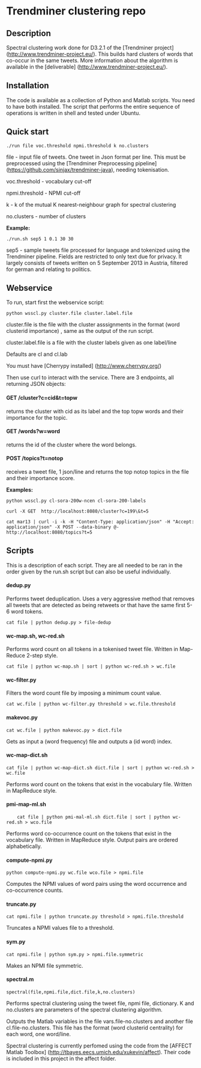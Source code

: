 # Trendminer clustering repo

## Description

Spectral clustering work done for D3.2.1 of the [Trendminer project] (http://www.trendminer-project.eu/). This builds hard clusters of words that co-occur in the same tweets. More information about the algorithm is available in the [deliverable] (http://www.trendminer-project.eu/).

## Installation

The code is available as a collection of Python and Matlab scripts. You need to have both installed. The script that performs the entire sequence of operations is written in shell and tested under Ubuntu.

## Quick start

	./run file voc.threshold npmi.threshold k no.clusters

file - input file of tweets. One tweet in Json format per line.  This must be preprocessed using the [Trendminer Preprocessing pipeline] (https://github.com/sinjax/trendminer-java), needing tokenisation.

voc.threshold - vocabulary cut-off

npmi.threshold - NPMI cut-off

k - k of the mutual K nearest-neighbour graph for spectral clustering

no.clusters - number of clusters 

**Example:**
	
	./run.sh sep5 1 0.1 30 30

sep5 - sample tweets file processed for language and tokenized using the Trendminer pipeline. Fields are restricted to only text due for privacy. It largely consists of tweets written on 5 September 2013 in Austria, filtered for german and relating to politics.

## Webservice

To run, start first the webservice script:

	python wsscl.py cluster.file cluster.label.file

cluster.file is the file with the cluster asssignments in the format (word clusterid importance) , same as the output of the run script.

cluster.label.file is a file with the cluster labels given as one label/line

Defaults are cl and cl.lab

You must have [Cherrypy installed] (http://www.cherrypy.org/)

Then use curl to interact with the service. There are 3 endpoints, all returning JSON objects:

#### GET /cluster?c=cid&t=topw

returns the cluster with cid as its label and the top topw words and their importance for the topic.

#### GET /words?w=word

returns the id of the cluster where the word belongs.

#### POST /topics?t=notop

receives a tweet file, 1 json/line and returns the top notop topics in the file and their importance score.

**Examples:**	

	python wsscl.py cl-sora-200w-ncen cl-sora-200-labels

	curl -X GET  http://localhost:8080/cluster?c=199\&t=5
	
	cat mar13 | curl -i -k -H "Content-Type: application/json" -H "Accept: application/json" -X POST --data-binary @- http://localhost:8080/topics?t=5

## Scripts

This is a description of each script. They are all needed to be ran in the order given by the run.sh script but can also be useful individually.

#### dedup.py

Performs tweet deduplication. Uses a very aggressive method that removes all tweets that are detected as being retweets or that have the same first 5-6 word tokens.

	cat file | python dedup.py > file-dedup

#### wc-map.sh, wc-red.sh

Performs word count on all tokens in a tokenised tweet file. Written in Map-Reduce 2-step style.

	cat file | python wc-map.sh | sort | python wc-red.sh > wc.file

#### wc-filter.py

Filters the word count file by imposing a minimum count value.

	cat wc.file | python wc-filter.py threshold > wc.file.threshold

#### makevoc.py

	cat wc.file | python makevoc.py > dict.file

Gets as input a (word frequency) file and outputs a (id word) index.

#### wc-map-dict.sh

	cat file | python wc-map-dict.sh dict.file | sort | python wc-red.sh > wc.file

Performs word count on the tokens that exist in the vocabulary file. Written in MapReduce style.

#### pmi-map-ml.sh

        cat file | python pmi-mal-ml.sh dict.file | sort | python wc-red.sh > wco.file

Performs word co-occurrence count on the tokens that exist in the vocabulary file. Written in MapReduce style. Output pairs are ordered alphabetically.

#### compute-npmi.py

	python compute-npmi.py wc.file wco.file > npmi.file

Computes the NPMI values of word pairs using the word occurrence and co-occurrence counts.

#### truncate.py

	cat npmi.file | python truncate.py threshold > npmi.file.threshold

Truncates a NPMI values file to a threshold.

#### sym.py

	cat npmi.file | python sym.py > npmi.file.symmetric

Makes an NPMI file symmetric.

#### spectral.m

	spectral(file,npmi.file,dict.file,k,no.clusters)

Performs spectral clustering using the tweet file, npmi file, dictionary.  K and no.clusters are parameters of the spectral clustering algorithm.

Outputs the Matlab variables in the file vars.file-no.clusters and another file cl.file-no.clusters. This file has the format (word clusterid centrality) for each word, one word/line.

Spectral clustering is currently perfomed using the code from the [AFFECT Matlab Toolbox] (http://tbayes.eecs.umich.edu/xukevin/affect). Their code is included in this project in the affect folder.


